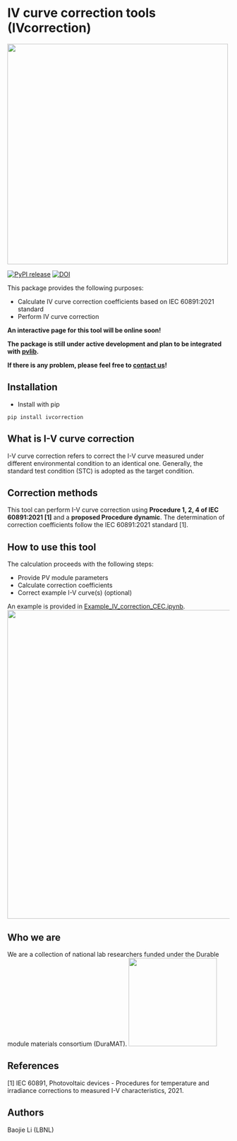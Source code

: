 # IV curve correction tools (IVcorrection)

<img src="https://github.com/lbj2011/IVcorrection/blob/main/doc_img/ivcorrection_logo.png" width="500"/>


[![PyPI release](https://img.shields.io/pypi/v/ivcorrection.svg)](https://pypi.org/project/ivcorrection/)
[![DOI](https://zenodo.org/badge/681861201.svg)](https://zenodo.org/badge/latestdoi/681861201)

This package provides the following purposes:
 - Calculate IV curve correction coefficients based on IEC 60891:2021 standard
 - Perform IV curve correction

**An interactive page for this tool will be online soon!**

**The package is still under active development and plan to be integrated with [pvlib](https://github.com/pvlib/pvlib-python).**
 
**If there is any problem, please feel free to [contact us](mailto:baojieli@lbl.gov)!**

## Installation

- Install with pip
```
pip install ivcorrection
```

## What is I-V curve correction
I-V curve correction refers to correct the I-V curve measured under different environmental condition to an identical one. Generally, the standard test condition (STC) is adopted as the target condition.

## Correction methods
This tool can perform I-V curve correction using **Procedure 1, 2, 4 of IEC 60891:2021 [1]** and a **proposed Procedure dynamic**. The determination of correction coefficients follow the IEC 60891:2021 standard [1].

## How to use this tool
The calculation proceeds with the following steps:

- Provide PV module parameters
- Calculate correction coefficients
- Correct example I-V curve(s) (optional)

An example is provided in [Example_IV_correction_CEC.ipynb](https://github.com/lbj2011/IVcorrection/tree/main/examples/Example_IV_correction_CEC.ipynb).
<img src="https://github.com/lbj2011/IVcorrection/blob/main/doc_img/example.png" width="700"/>


## Who we are
We are a collection of national lab researchers funded under the Durable module materials consortium (DuraMAT).
<img src="https://github.com/lbj2011/IVcorrection/blob/main/doc_img/duramat_logo.png" width="200"/>

## References
[1] IEC 60891, Photovoltaic devices - Procedures for temperature and irradiance corrections to measured I-V characteristics, 2021.


## Authors
Baojie Li (LBNL)